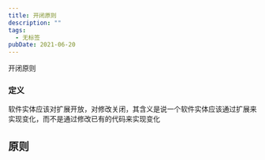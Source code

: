 ```yaml
---
title: 开闭原则
description: ""
tags:
  - 无标签
pubDate: 2021-06-20
---
```



开闭原则



<!-- more -->



### 定义



软件实体应该对扩展开放，对修改关闭，其含义是说一个软件实体应该通过扩展来实现变化，而不是通过修改已有的代码来实现变化



## 原则


